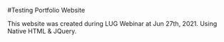 #Testing Portfolio Website

This website was created during LUG Webinar at Jun 27th, 2021. Using Native HTML & JQuery.